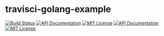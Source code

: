 travisci-golang-example
=======================

[![Build Status](https://travis-ci.org/DieterReuter/travisci-golang-example.svg?branch=master)](https://travis-ci.org/DieterReuter/travisci-golang-example)
[![API Documentation](http://img.shields.io/badge/api-Godoc-blue.svg)](http://godoc.org/github.com/DieterReuter/travis-golang-example)
[![MIT License](http://img.shields.io/badge/license-MIT-blue.svg)](http://opensource.org/licenses/MIT)
[![API Documentation](http://img.shields.io/badge/api-Godoc-blue.svg?style=flat-square)](http://godoc.org/github.com/DieterReuter/travis-golang-example)
[![MIT License](http://img.shields.io/badge/license-MIT-blue.svg?style=flat-square)](http://opensource.org/licenses/MIT)

